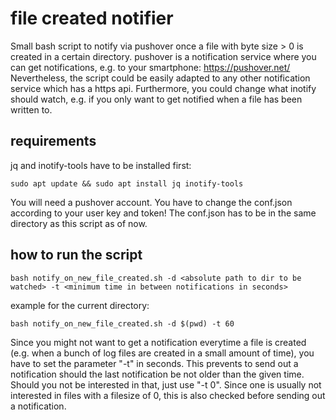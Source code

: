 # file created notifier

Small bash script to notify via pushover once a file with byte size > 0 is created in a certain directory.
pushover is a notification service where you can get notifications, e.g. to your smartphone: https://pushover.net/
Nevertheless, the script could be easily adapted to any other notification service which has a https api.
Furthermore, you could change what inotify should watch, e.g. if you only want to get notified when a file has been written to.

## requirements

jq and inotify-tools have to be installed first:

```sudo apt update && sudo apt install jq inotify-tools```

You will need a pushover account. You have to change the conf.json according to your user key and token! The conf.json has to be in the same directory as this script as of now.

## how to run the script

```bash notify_on_new_file_created.sh -d <absolute path to dir to be watched> -t <minimum time in between notifications in seconds>```

example for the current directory:

```bash notify_on_new_file_created.sh -d $(pwd) -t 60```

Since you might not want to get a notification everytime a file is created (e.g. when a bunch of log files are created in a small amount of time), you have to set the parameter "-t" in seconds. This prevents to send out a notification 
should the last notification be not older than the given time. Should you not be interested in that, just use "-t 0". Since one is usually not interested in files with a filesize of 0, this is also checked before sending out a notification.

